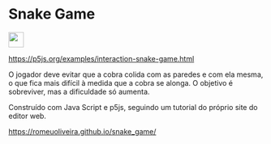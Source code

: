 # Snake Game


   <img src="https://cdn.jsdelivr.net/gh/devicons/devicon/icons/javascript/javascript-plain.svg" width="30" height="30" />


   https://p5js.org/examples/interaction-snake-game.html

 O jogador deve evitar que a cobra colida com as paredes e com ela mesma,
 o que fica mais difícil à medida que a cobra se alonga. O objetivo é sobreviver,
 mas a dificuldade só aumenta.

Construído com Java Script e p5js, seguindo um tutorial do próprio site do editor web.


https://romeuoliveira.github.io/snake_game/
